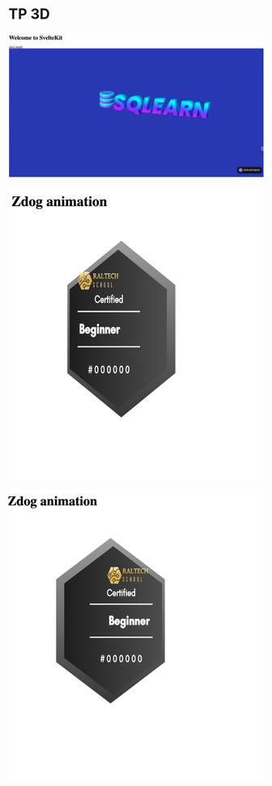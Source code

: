 # TP 3D
![alt text](<CleanShot 2024-06-17 at 12.56.50@2x.png>)

![alt text](<CleanShot 2024-06-17 at 12.57.56@2x.png>)

![alt text](<CleanShot 2024-06-17 at 12.58.14@2x.png>)